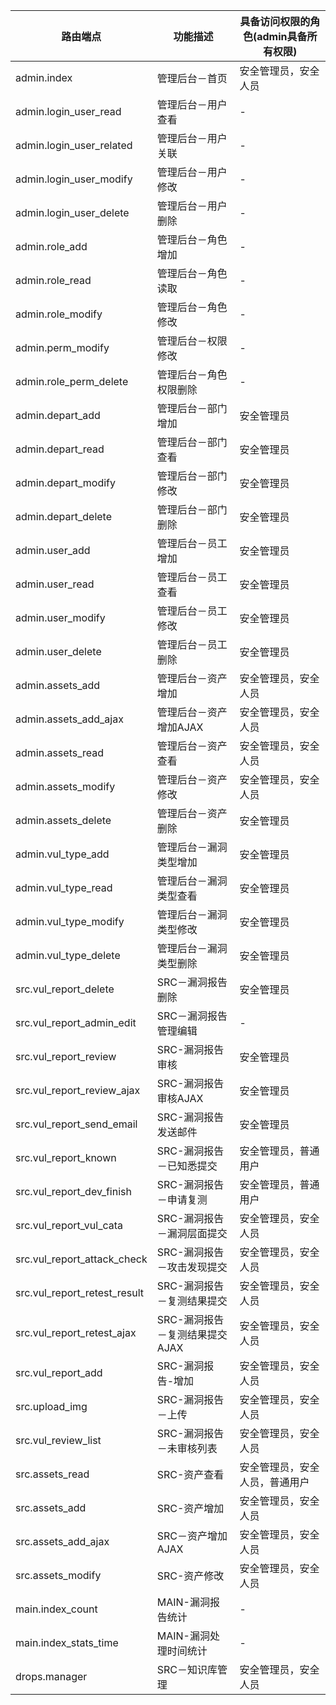 |路由端点|功能描述|具备访问权限的角色(admin具备所有权限)
|-|-|-|
|admin.index|管理后台－首页|安全管理员，安全人员
|admin.login_user_read|管理后台－用户查看|-
|admin.login_user_related|管理后台－用户关联|-
|admin.login_user_modify|管理后台－用户修改|-
|admin.login_user_delete|管理后台－用户删除|-
|admin.role_add|管理后台－角色增加|-
|admin.role_read|管理后台－角色读取|-
|admin.role_modify|管理后台－角色修改|-
|admin.perm_modify|管理后台－权限修改|-
|admin.role_perm_delete|管理后台－角色权限删除|-
|admin.depart_add|管理后台－部门增加|安全管理员
|admin.depart_read|管理后台－部门查看|安全管理员
|admin.depart_modify|管理后台－部门修改|安全管理员
|admin.depart_delete|管理后台－部门删除|安全管理员
|admin.user_add|管理后台－员工增加|安全管理员
|admin.user_read|管理后台－员工查看|安全管理员
|admin.user_modify|管理后台－员工修改|安全管理员
|admin.user_delete|管理后台－员工删除|安全管理员
|admin.assets_add|管理后台－资产增加|安全管理员，安全人员
|admin.assets_add_ajax|管理后台－资产增加AJAX|安全管理员，安全人员
|admin.assets_read|管理后台－资产查看|安全管理员，安全人员
|admin.assets_modify|管理后台－资产修改|安全管理员，安全人员
|admin.assets_delete|管理后台－资产删除|安全管理员
|admin.vul_type_add|管理后台－漏洞类型增加|安全管理员
|admin.vul_type_read|管理后台－漏洞类型查看|安全管理员
|admin.vul_type_modify|管理后台－漏洞类型修改|安全管理员
|admin.vul_type_delete|管理后台－漏洞类型删除|安全管理员
|src.vul_report_delete|SRC－漏洞报告删除|安全管理员
|src.vul_report_admin_edit|SRC－漏洞报告管理编辑|-
|src.vul_report_review|SRC-漏洞报告审核|安全管理员
|src.vul_report_review_ajax|SRC-漏洞报告审核AJAX|安全管理员
|src.vul_report_send_email|SRC-漏洞报告发送邮件|安全管理员
|src.vul_report_known|SRC-漏洞报告－已知悉提交|安全管理员，普通用户
|src.vul_report_dev_finish|SRC-漏洞报告－申请复测|安全管理员，普通用户
|src.vul_report_vul_cata|SRC-漏洞报告－漏洞层面提交|安全管理员，安全人员
|src.vul_report_attack_check|SRC-漏洞报告－攻击发现提交|安全管理员，安全人员
|src.vul_report_retest_result|SRC-漏洞报告－复测结果提交|安全管理员，安全人员
|src.vul_report_retest_ajax|SRC-漏洞报告－复测结果提交AJAX|安全管理员，安全人员
|src.vul_report_add|SRC-漏洞报告-增加|安全管理员，安全人员
|src.upload_img|SRC-漏洞报告－上传|安全管理员，安全人员
|src.vul_review_list|SRC-漏洞报告－未审核列表|安全管理员，安全人员
|src.assets_read|SRC-资产查看|安全管理员，安全人员，普通用户
|src.assets_add|SRC-资产增加|安全管理员，安全人员
|src.assets_add_ajax|SRC－资产增加AJAX|安全管理员，安全人员
|src.assets_modify|SRC-资产修改|安全管理员，安全人员
|main.index_count|MAIN-漏洞报告统计|-
|main.index_stats_time|MAIN-漏洞处理时间统计|-
|drops.manager|SRC－知识库管理|安全管理员，安全人员